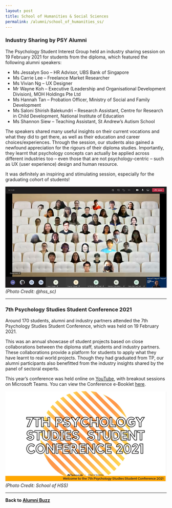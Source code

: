 ```yaml
---
layout: post
title: School of Humanities & Social Sciences
permalink: /alumni/school_of_humanities_ss/
---
```

### Industry Sharing by PSY Alumni ###
The Psychology Student Interest Group held an industry sharing session on 19 February 2021 for students from the diploma, which featured the following alumni speakers:

<ul>
  <li>Ms Jessalyn Soo – HR Advisor, UBS Bank of Singapore</li>
  <li>Ms Carrie Lee – Freelance Market Researcher</li>
  <li>Ms Vivian Ng – UX Designer</li>
  <li>Mr Wayne Koh – Executive (Leadership and Organisational Development Division), MOH Holdings Pte Ltd</li>
  <li>Ms Hannah Tan – Probation Officer, Ministry of Social and Family Development</li>
  <li>Ms Saloni Shirish Balekundri – Research Assistant, Centre for Research in Child Development, National Institute of Education</li>
  <li>Ms Shannon Siew – Teaching Assistant, St Andrew’s Autism School</li>
</ul>

The speakers shared many useful insights on their current vocations and what they did to get there, as well as their education and career choices/experiences. Through the session, our students also gained a newfound appreciation for the rigours of their diploma studies. Importantly, they learnt that psychology concepts can actually be applied across different industries too – even those that are not psychology-centric – such as UX (user experience) design and human resource.

It was definitely an inspiring and stimulating session, especially for the graduating cohort of students! 

![PSY Alumni](/images/BeConnected_buzz_HSS1.png)
<br>*(Photo Credit: @hss_sc)*

---
### 7th Psychology Studies Student Conference 2021 ###
Around 170 students, alumni and industry partners attended the 7th Psychology Studies Student Conference, which was held on 19 February 2021. 

This was an annual showcase of student projects based on close collaborations between the diploma staff, students and industry partners. These collaborations provide a platform for students to apply what they have learnt to real world projects. Though they had graduated from TP, our alumni participants also benefitted from the industry insights shared by the panel of sectoral experts. 

This year’s conference was held online on [YouTube](https://www.youtube.com/watch?app=desktop&v=HhKpe4EAWSo&feature=youtu.be), with breakout sessions on Microsoft Teams. You can view the Conference e-Booklet [here](https://www.tp.edu.sg/content/dam/tp-web/files/flipbook/cabss/index.html?page=1). 

![PSY Student Conference](/images/BeConnected_buzz_HSS2.png)
<br>*(Photo Credit: School of HSS)*

---
**Back to [Alumni Buzz](/alumni/alumni-buzz)**